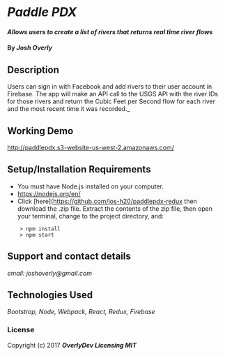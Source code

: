 # _Paddle PDX_

#### _Allows users to create a list of rivers that returns real time river flows_

#### By _**Josh Overly**_

## Description

Users can sign in with Facebook and add rivers to their user account in Firebase.  The app will make an API call to the USGS API with the river IDs for those rivers and return the Cubic Feet per Second flow for each river and the most recent time it was recorded._

## Working Demo

http://paddlepdx.s3-website-us-west-2.amazonaws.com/

## Setup/Installation Requirements

* You must have Node.js installed on your computer.
* https://nodejs.org/en/
* Click [here](https://github.com/jos-h20/paddlepdx-redux then download the .zip file.  Extract the contents of the zip file, then open your terminal, change to the project directory, and:

```
	> npm install
	> npm start
```


## Support and contact details

_email: joshoverly@gmail.com_

## Technologies Used

_Bootstrap, Node, Webpack, React, Redux, Firebase_

### License

Copyright (c) 2017 **_OverlyDev Licensing MIT_**
